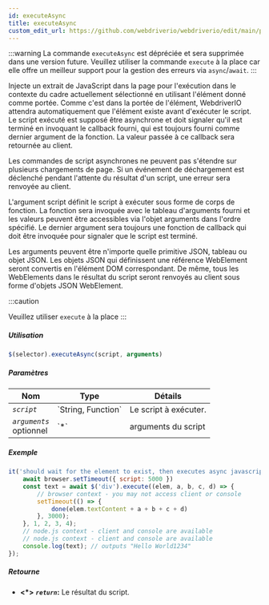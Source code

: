 ```yaml
---
id: executeAsync
title: executeAsync
custom_edit_url: https://github.com/webdriverio/webdriverio/edit/main/packages/webdriverio/src/commands/element/executeAsync.ts
---
```


:::warning
La commande `executeAsync` est dépréciée et sera supprimée dans une version future.
Veuillez utiliser la commande `execute` à la place car elle offre un meilleur support pour
la gestion des erreurs via `async`/`await`.
:::

Injecte un extrait de JavaScript dans la page pour l'exécution dans le contexte du cadre actuellement 
sélectionné en utilisant l'élément donné comme portée. Comme c'est dans la portée de l'élément, WebdriverIO 
attendra automatiquement que l'élément existe avant d'exécuter le script.
Le script exécuté est supposé être asynchrone et doit signaler qu'il est terminé en invoquant
le callback fourni, qui est toujours fourni comme dernier argument de la fonction. La valeur
passée à ce callback sera retournée au client.

Les commandes de script asynchrones ne peuvent pas s'étendre sur plusieurs chargements de page. Si un événement de 
déchargement est déclenché pendant l'attente du résultat d'un script, une erreur sera renvoyée au client.

L'argument script définit le script à exécuter sous forme de corps de fonction. La fonction sera
invoquée avec le tableau d'arguments fourni et les valeurs peuvent être accessibles via l'objet arguments
dans l'ordre spécifié. Le dernier argument sera toujours une fonction de callback qui doit être invoquée
pour signaler que le script est terminé.

Les arguments peuvent être n'importe quelle primitive JSON, tableau ou objet JSON. Les objets JSON qui définissent une référence 
WebElement seront convertis en l'élément DOM correspondant. De même, tous les WebElements dans le résultat 
du script seront renvoyés au client sous forme d'objets JSON WebElement.

:::caution

Veuillez utiliser `execute` à la place
:::

##### Utilisation

```js
$(selector).executeAsync(script, arguments)
```

##### Paramètres

<table>
  <thead>
    <tr>
      <th>Nom</th><th>Type</th><th>Détails</th>
    </tr>
  </thead>
  <tbody>
    <tr>
      <td><code><var>script</var></code></td>
      <td>`String, Function`</td>
      <td>Le script à exécuter.</td>
    </tr>
    <tr>
      <td><code><var>arguments</var></code><br /><span className="label labelWarning">optionnel</span></td>
      <td>`*`</td>
      <td>arguments du script</td>
    </tr>
  </tbody>
</table>

##### Exemple

```js title="executeAsync.js"
it('should wait for the element to exist, then executes async javascript on the page with the element as first argument', async () => {
    await browser.setTimeout({ script: 5000 })
    const text = await $('div').execute((elem, a, b, c, d) => {
        // browser context - you may not access client or console
        setTimeout(() => {
            done(elem.textContent + a + b + c + d)
        }, 3000);
    }, 1, 2, 3, 4);
    // node.js context - client and console are available
    // node.js context - client and console are available
    console.log(text); // outputs "Hello World1234"
});
```

##### Retourne

- **&lt;*&gt;**
            **<code><var>return</var></code>:**              Le résultat du script.